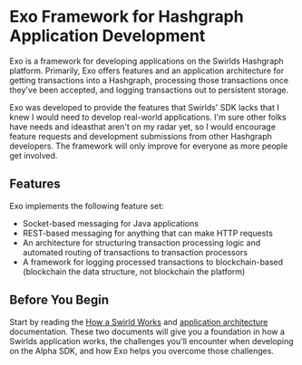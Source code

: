 Exo Framework for Hashgraph Application Development
===================================================

Exo is a framework for developing applications on the Swirlds Hashgraph platform.  Primarily, Exo offers features and an application architecture for getting transactions into a Hashgraph, processing those transactions once they've been accepted, and logging transactions out to persistent storage.

Exo was developed to provide the features that Swirlds' SDK lacks that I knew I would need to develop real-world applications.  I'm sure other folks have needs and ideasthat aren't on my radar yet, so I would encourage feature requests and development submissions from other Hashgraph developers.  The framework will only improve for everyone as more people get involved.

Features
--------

Exo implements the following feature set:
- Socket-based messaging for Java applications
- REST-based messaging for anything that can make HTTP requests
- An architecture for structuring transaction processing logic and automated routing of transactions to transaction processors
- A framework for logging processed transactions to blockchain-based (blockchain the data structure, not blockchain the platform)

Before You Begin
----------------

Start by reading the [How a Swirld Works](SwirldsApplications.md) and [application architecture](ApplicationArchitecture.md) documentation.  These two documents will give you a foundation in how a Swirlds application works, the challenges you'll encounter when developing on the Alpha SDK, and how Exo helps you overcome those challenges.
